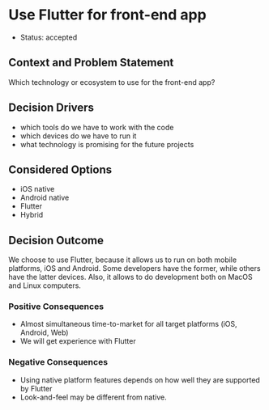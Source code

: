 # Use Flutter for front-end app

- Status: accepted

## Context and Problem Statement

Which technology or ecosystem to use for the front-end app?

## Decision Drivers 

- which tools do we have to work with the code
- which devices do we have to run it
- what technology is promising for the future projects

## Considered Options

- iOS native
- Android native
- Flutter
- Hybrid

## Decision Outcome

We choose to use Flutter, because it allows us to run on both mobile platforms, iOS and Android. Some developers have the former, while others have the latter devices. Also, it allows to do development both on MacOS and Linux computers.

### Positive Consequences <!-- optional -->

- Almost simultaneous time-to-market for all target platforms (iOS, Android, Web)
- We will get experience with Flutter

### Negative Consequences <!-- optional -->

- Using native platform features depends on how well they are supported by Flutter
- Look-and-feel may be different from native.
